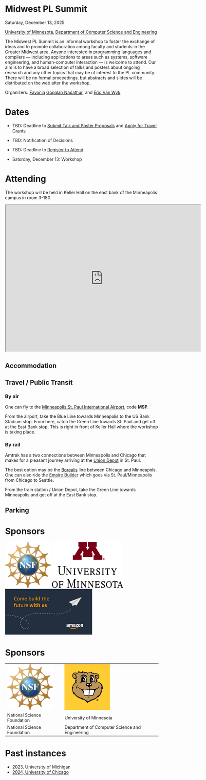 
# Midwest PL Summit

Saturday, December 13, 2025

[University of Minnesota](https://umn.edu),
[Department of Computer Science and Engineering](https://cs.umn.edu)

The Midwest PL Summit is an informal workshop to foster the exchange
of ideas and to promote collaboration among faculty and students in
the Greater Midwest area. Anyone interested in programming languages
and compilers — including applications to areas such as systems,
software engineering, and human-computer interaction — is welcome to
attend. Our aim is to have a broad selection of talks and posters
about ongoing research and any other topics that may be of interest to
the PL community. There will be no formal proceedings, but abstracts
and slides will be distributed on the web after the workshop.

Organizers: 
[Favonia](https://favonia.org/)
[Gopalan Nadathur](https://cs.umn.edu/~ngopalan), and 
[Eric Van Wyk](https://cs.umn.edu/~evw)



# Dates
- TBD: Deadline to 
  [Submit Talk and Poster Proposals](https://forms.gle/wvwAzPzLdRsFEzKR7)
  and
  [Apply for Travel Grants](https://forms.gle/JrroCo1eexijSPJF8)

- TBD: Notification of Decisions

- TBD: Deadline to [Register to Attend](https://forms.gle/oKL5qQW4SiG2vaAA7)

- Saturday, December 13: Workshop


<!-- # Program   -->

# Attending

The workshop will be held in Keller Hall on the east bank of the
Minneapolis campus in room 3-180.

<iframe src="https://www.google.com/maps/d/u/0/embed?mid=1SD-pEHoj8tcwQb_7fbRYS6no-FEsTHk&ehbc=2E312F"
width="640" height="480"></iframe>


## Accommodation

## Travel / Public Transit

### By air

One can fly to the [Minneapolis St. Paul International
Airport](https://www.mspairport.com/), code **MSP**.

From the airport, take the Blue Line towards Minneapolis to the US
Bank Stadium stop. From here, catch the Green Line towards St. Paul
and get off at the East Bank stop. This is right in front of Keller
Hall where the workshop is taking place.

### By rail

Amtrak has a two connections between Minneapolis and Chicago that
makes for a pleasant journey arriving at the 
[Union Depot](https://www.uniondepot.org/) in St. Paul.

The best option may be the
[Borealis](https://www.amtrak.com/borealis-train) line between Chicago
and Minneapols. One can also ride the [Empire
Builder](https://www.amtrak.com/empire-builder-train) which goes via
St. Paul/Minneapolis from Chicago to Seattle.


From the train station / Union Depot, take the Green Line towards
Minneapolis and get off at the East Bank stop.


## Parking

# Sponsors

<a href="https://nsf.gov"><img src="NSF.png" height="150"></a>
<a href="https://cs.umn.edu"><img src="UMN_stack-digital.png" height="150"></a>
<a href="https://amazon.jobs/en/jobs/3050073/2026-applied-science-internship-automated-reasoning-united-states-phd-student-science-recruiting"><img src="aws.png" height="150"></a>

# Sponsors

<table>
<tr>
  <td><a href="https://nsf.gov"><img src="NSF.png" width="150"></a></td>
  <td><a href="https://cs.unn.edu"><img src="Goldy.png" width="150"></a></td>
</tr>
<tr>
  <td>National Science Foundation</td>
  <td>University of Minnesota</td>
</tr>
<tr>
  <td>National Science Foundation</td>
  <td>Department of Computer Science and Engineering</td>
</tr>
</table>

# Past instances

 * [2023, University of Michigan](https://mwpls2023.engin.umich.edu/)
 * [2024, University of Chicago](http://pl.cs.uchicago.edu/PLSummit/2024/)


